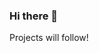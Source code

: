 ### Hi there 👋

<!--
**ItsMarcoPolo/ItsMarcoPolo** is a ✨ _special_ ✨ repository because its `README.md` (this file) appears on your GitHub profile.

Here are some ideas to get you started:

- 🔭 I’m currently working on learning C++. 
- TheCherno C++ Series  [20%]
- learncpp.com          [0,1%]
- MSDN, cplusplus.com / cppreference.com - I guess nothing you will ever finish! Just trying to get used to use these from the beginning.

--> Projects will follow! 
